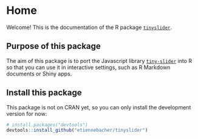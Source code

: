 # Home

Welcome! This is the documentation of the R package [`tinyslider`](https://github.com/etiennebacher/tinyslider). 

## Purpose of this package

The aim of this package is to port the Javascript library [`tiny-slider`](https://github.com/ganlanyuan/tiny-slider) into R so that you can use it in interactive settings, such as R Markdown documents or Shiny apps.

## Install this package

This package is not on CRAN yet, so you can only install the development version for now:

```r
# install.packages("devtools")
devtools::install_github("etiennebacher/tinyslider")
```

